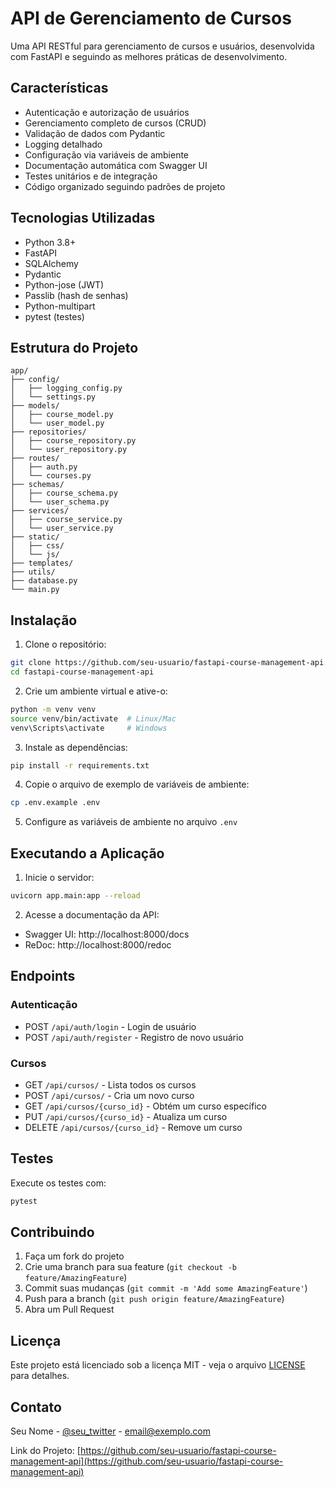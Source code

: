 # API de Gerenciamento de Cursos

Uma API RESTful para gerenciamento de cursos e usuários, desenvolvida com FastAPI e seguindo as melhores práticas de desenvolvimento.

## Características

- Autenticação e autorização de usuários
- Gerenciamento completo de cursos (CRUD)
- Validação de dados com Pydantic
- Logging detalhado
- Configuração via variáveis de ambiente
- Documentação automática com Swagger UI
- Testes unitários e de integração
- Código organizado seguindo padrões de projeto

## Tecnologias Utilizadas

- Python 3.8+
- FastAPI
- SQLAlchemy
- Pydantic
- Python-jose (JWT)
- Passlib (hash de senhas)
- Python-multipart
- pytest (testes)

## Estrutura do Projeto

```
app/
├── config/
│   ├── logging_config.py
│   └── settings.py
├── models/
│   ├── course_model.py
│   └── user_model.py
├── repositories/
│   ├── course_repository.py
│   └── user_repository.py
├── routes/
│   ├── auth.py
│   └── courses.py
├── schemas/
│   ├── course_schema.py
│   └── user_schema.py
├── services/
│   ├── course_service.py
│   └── user_service.py
├── static/
│   ├── css/
│   └── js/
├── templates/
├── utils/
├── database.py
└── main.py
```

## Instalação

1. Clone o repositório:
```bash
git clone https://github.com/seu-usuario/fastapi-course-management-api.git
cd fastapi-course-management-api
```

2. Crie um ambiente virtual e ative-o:
```bash
python -m venv venv
source venv/bin/activate  # Linux/Mac
venv\Scripts\activate     # Windows
```

3. Instale as dependências:
```bash
pip install -r requirements.txt
```

4. Copie o arquivo de exemplo de variáveis de ambiente:
```bash
cp .env.example .env
```

5. Configure as variáveis de ambiente no arquivo `.env`

## Executando a Aplicação

1. Inicie o servidor:
```bash
uvicorn app.main:app --reload
```

2. Acesse a documentação da API:
- Swagger UI: http://localhost:8000/docs
- ReDoc: http://localhost:8000/redoc

## Endpoints

### Autenticação
- POST `/api/auth/login` - Login de usuário
- POST `/api/auth/register` - Registro de novo usuário

### Cursos
- GET `/api/cursos/` - Lista todos os cursos
- POST `/api/cursos/` - Cria um novo curso
- GET `/api/cursos/{curso_id}` - Obtém um curso específico
- PUT `/api/cursos/{curso_id}` - Atualiza um curso
- DELETE `/api/cursos/{curso_id}` - Remove um curso

## Testes

Execute os testes com:
```bash
pytest
```

## Contribuindo

1. Faça um fork do projeto
2. Crie uma branch para sua feature (`git checkout -b feature/AmazingFeature`)
3. Commit suas mudanças (`git commit -m 'Add some AmazingFeature'`)
4. Push para a branch (`git push origin feature/AmazingFeature`)
5. Abra um Pull Request

## Licença

Este projeto está licenciado sob a licença MIT - veja o arquivo [LICENSE](LICENSE) para detalhes.

## Contato

Seu Nome - [@seu_twitter](https://twitter.com/seu_twitter) - email@exemplo.com

Link do Projeto: [https://github.com/seu-usuario/fastapi-course-management-api](https://github.com/seu-usuario/fastapi-course-management-api)
